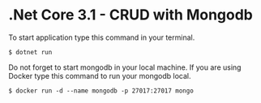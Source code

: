 # .Net Core 3.1 - CRUD with Mongodb

To start application type this command in your terminal.
```
$ dotnet run
```

Do not forget to start mongodb in your local machine.
If you are using Docker type this command to run your mongodb local.
```
$ docker run -d --name mongodb -p 27017:27017 mongo
```
